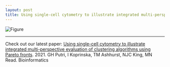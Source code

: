 ```yaml
---
layout: post
title: Using single-cell cytometry to illustrate integrated multi-perspective evaluation of clustering algorithms using Pareto fronts
---
```


![Figure](https://pbs.twimg.com/media/EtRDeQsVgAAyJil?format=jpg&name=medium)

---

Check out our latest paper: [Using single-cell cytometry to illustrate integrated multi-perspective evaluation of clustering algorithms using Pareto fronts](https://t.co/9eVUXI8Iud?amp=1). 2021. GH Putri, I Koprinska, TM Ashhurst, NJC King, MN Read. Bioinformatics
